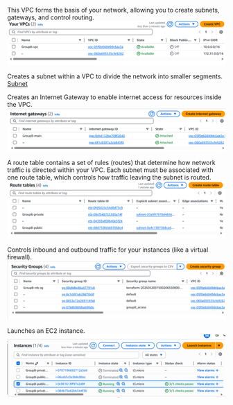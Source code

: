 This VPC forms the basis of your network, allowing you to create subnets, gateways, and control routing.
![VPC](<Ec2/Images/Screenshot 2025-05-21 122636.png>)

Creates a subnet within a VPC to divide the network into smaller segments.
[Subnet](<Ec2/Images/Screenshot 2025-05-21 122618.png>)

Creates an Internet Gateway to enable internet access for resources inside the VPC.
![Internet_gateway](<Ec2/Images/Screenshot 2025-05-21 122714.png>)

A route table contains a set of rules (routes) that determine how network traffic is directed within your VPC. Each subnet must be associated with one route table, which controls how traffic leaving the subnet is routed.
![route_table](<Ec2/Images/Screenshot 2025-05-21 122657.png>)

Controls inbound and outbound traffic for your instances (like a virtual firewall).
![Security_group](<Ec2/Images/Screenshot 2025-05-21 122754.png>)

Launches an EC2 instance.
![Ec2](<Ec2/Images/Screenshot 2025-05-21 123012.png>)